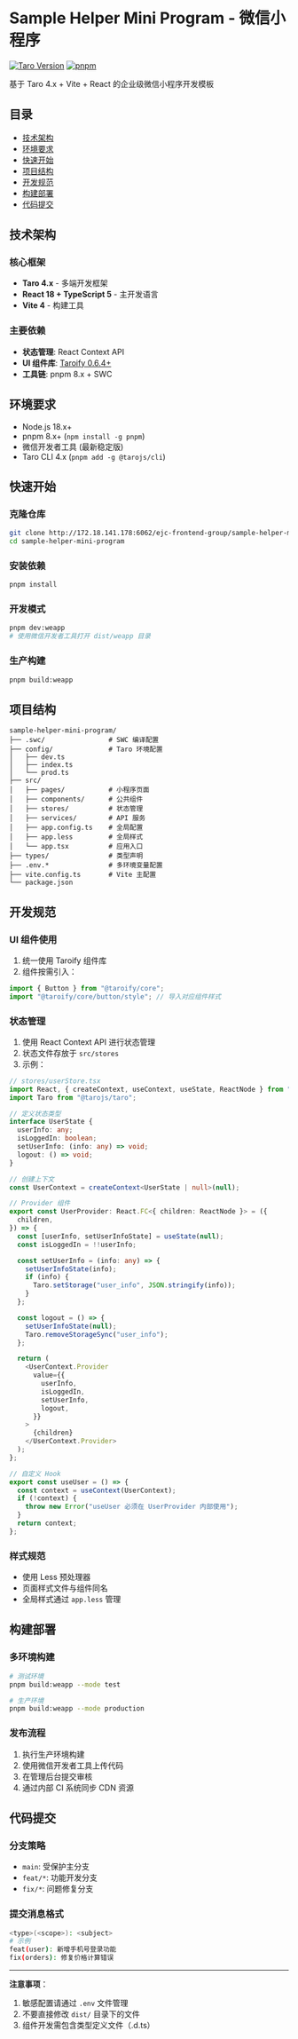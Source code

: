 # Sample Helper Mini Program - 微信小程序

[![Taro Version](https://img.shields.io/badge/Taro-4.0.0+-blue.svg)](https://taro.js.org/)
[![pnpm](https://img.shields.io/badge/pnpm-8.x+-orange.svg)](https://pnpm.io/)

基于 Taro 4.x + Vite + React 的企业级微信小程序开发模板

## 目录

- [技术架构](#技术架构)
- [环境要求](#环境要求)
- [快速开始](#快速开始)
- [项目结构](#项目结构)
- [开发规范](#开发规范)
- [构建部署](#构建部署)
- [代码提交](#代码提交)

## 技术架构

### 核心框架

- **Taro 4.x** - 多端开发框架
- **React 18 + TypeScript 5** - 主开发语言
- **Vite 4** - 构建工具

### 主要依赖

- **状态管理**: React Context API
- **UI 组件库**: [Taroify 0.6.4+](https://taroify.github.io/taroify.com/introduce/)
- **工具链**: pnpm 8.x + SWC

## 环境要求

- Node.js 18.x+
- pnpm 8.x+ (`npm install -g pnpm`)
- 微信开发者工具 (最新稳定版)
- Taro CLI 4.x (`pnpm add -g @tarojs/cli`)

## 快速开始

### 克隆仓库

```bash
git clone http://172.18.141.178:6062/ejc-frontend-group/sample-helper-mini-program.git
cd sample-helper-mini-program
```

### 安装依赖

```bash
pnpm install
```

### 开发模式

```bash
pnpm dev:weapp
# 使用微信开发者工具打开 dist/weapp 目录
```

### 生产构建

```bash
pnpm build:weapp
```

## 项目结构

```text
sample-helper-mini-program/
├── .swc/                # SWC 编译配置
├── config/              # Taro 环境配置
│   ├── dev.ts
│   ├── index.ts
│   └── prod.ts
├── src/
│   ├── pages/           # 小程序页面
│   ├── components/      # 公共组件
│   ├── stores/          # 状态管理
│   ├── services/        # API 服务
│   ├── app.config.ts    # 全局配置
│   ├── app.less         # 全局样式
│   └── app.tsx          # 应用入口
├── types/               # 类型声明
├── .env.*               # 多环境变量配置
├── vite.config.ts       # Vite 主配置
└── package.json
```

## 开发规范

### UI 组件使用

1. 统一使用 Taroify 组件库
2. 组件按需引入：

```typescript
import { Button } from "@taroify/core";
import "@taroify/core/button/style"; // 导入对应组件样式
```

### 状态管理

1. 使用 React Context API 进行状态管理
2. 状态文件存放于 `src/stores`
3. 示例：

```typescript
// stores/userStore.tsx
import React, { createContext, useContext, useState, ReactNode } from "react";
import Taro from "@tarojs/taro";

// 定义状态类型
interface UserState {
  userInfo: any;
  isLoggedIn: boolean;
  setUserInfo: (info: any) => void;
  logout: () => void;
}

// 创建上下文
const UserContext = createContext<UserState | null>(null);

// Provider 组件
export const UserProvider: React.FC<{ children: ReactNode }> = ({
  children,
}) => {
  const [userInfo, setUserInfoState] = useState(null);
  const isLoggedIn = !!userInfo;

  const setUserInfo = (info: any) => {
    setUserInfoState(info);
    if (info) {
      Taro.setStorage("user_info", JSON.stringify(info));
    }
  };

  const logout = () => {
    setUserInfoState(null);
    Taro.removeStorageSync("user_info");
  };

  return (
    <UserContext.Provider
      value={{
        userInfo,
        isLoggedIn,
        setUserInfo,
        logout,
      }}
    >
      {children}
    </UserContext.Provider>
  );
};

// 自定义 Hook
export const useUser = () => {
  const context = useContext(UserContext);
  if (!context) {
    throw new Error("useUser 必须在 UserProvider 内部使用");
  }
  return context;
};
```

### 样式规范

- 使用 Less 预处理器
- 页面样式文件与组件同名
- 全局样式通过 `app.less` 管理

## 构建部署

### 多环境构建

```bash
# 测试环境
pnpm build:weapp --mode test

# 生产环境
pnpm build:weapp --mode production
```

### 发布流程

1. 执行生产环境构建
2. 使用微信开发者工具上传代码
3. 在管理后台提交审核
4. 通过内部 CI 系统同步 CDN 资源

## 代码提交

### 分支策略

- `main`: 受保护主分支
- `feat/*`: 功能开发分支
- `fix/*`: 问题修复分支

### 提交消息格式

```bash
<type>(<scope>): <subject>
# 示例
feat(user): 新增手机号登录功能
fix(orders): 修复价格计算错误
```

---

**注意事项**：

1. 敏感配置请通过 `.env` 文件管理
2. 不要直接修改 `dist/` 目录下的文件
3. 组件开发需包含类型定义文件（.d.ts）
